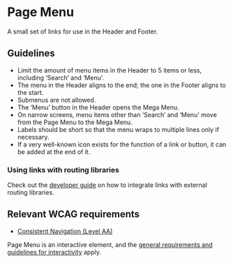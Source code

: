 <!-- @license CC0-1.0 -->

# Page Menu

A small set of links for use in the Header and Footer.

## Guidelines

- Limit the amount of menu items in the Header to 5 items or less, including ‘Search’ and ‘Menu’.
- The menu in the Header aligns to the end; the one in the Footer aligns to the start.
- Submenus are not allowed.
- The ‘Menu’ button in the Header opens the Mega Menu.
- On narrow screens, menu items other than ‘Search’ and ‘Menu’ move from the Page Menu to the Mega Menu.
- Labels should be short so that the menu wraps to multiple lines only if necessary.
- If a very well-known icon exists for the function of a link or button, it can be added at the end of it.

### Using links with routing libraries

Check out the [developer guide](/docs/docs-developer-guide-routing-libraries--docs) on how to integrate links with external routing libraries.

## Relevant WCAG requirements

- [Consistent Navigation (Level AA)](https://www.w3.org/WAI/WCAG21/Understanding/consistent-navigation.html)

Page Menu is an interactive element, and the [general requirements and guidelines for interactivity](/docs/docs-developer-guide-interactivity--docs) apply.
